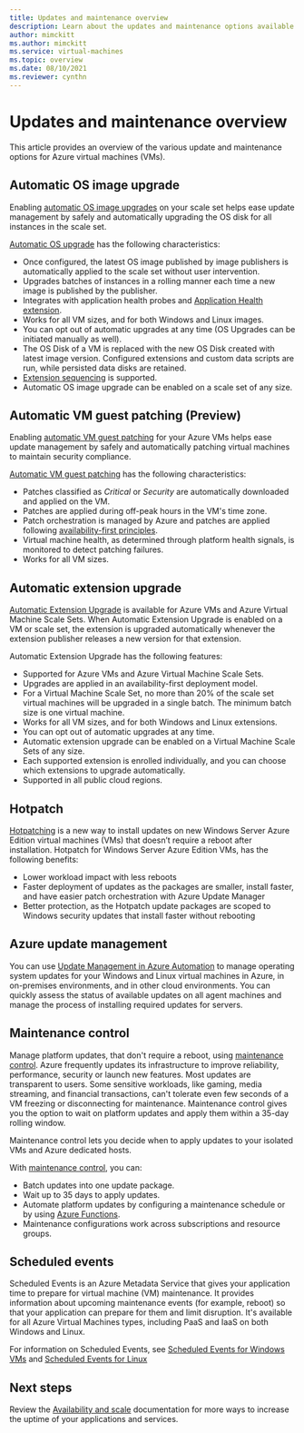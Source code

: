 ```yaml
---
title: Updates and maintenance overview
description: Learn about the updates and maintenance options available with virtual machines in Azure
author: mimckitt
ms.author: mimckitt
ms.service: virtual-machines
ms.topic: overview
ms.date: 08/10/2021
ms.reviewer: cynthn
---
```


# Updates and maintenance overview
This article provides an overview of the various update and maintenance options for Azure virtual machines (VMs).

## Automatic OS image upgrade

Enabling [automatic OS image upgrades](../virtual-machine-scale-sets/virtual-machine-scale-sets-automatic-upgrade.md?context=/azure/virtual-machines/context/context) on your scale set helps ease update management by safely and automatically upgrading the OS disk for all instances in the scale set.

[Automatic OS upgrade](../virtual-machine-scale-sets/virtual-machine-scale-sets-automatic-upgrade.md?context=/azure/virtual-machines/context/context) has the following characteristics:

- Once configured, the latest OS image published by image publishers is automatically applied to the scale set without user intervention.
- Upgrades batches of instances in a rolling manner each time a new image is published by the publisher.
- Integrates with application health probes and [Application Health extension](../virtual-machine-scale-sets/virtual-machine-scale-sets-health-extension.md?context=/azure/virtual-machines/context/context).
- Works for all VM sizes, and for both Windows and Linux images.
- You can opt out of automatic upgrades at any time (OS Upgrades can be initiated manually as well).
- The OS Disk of a VM is replaced with the new OS Disk created with latest image version. Configured extensions and custom data scripts are run, while persisted data disks are retained.
- [Extension sequencing](../virtual-machine-scale-sets/virtual-machine-scale-sets-extension-sequencing.md?context=/azure/virtual-machines/context/context) is supported.
- Automatic OS image upgrade can be enabled on a scale set of any size.


## Automatic VM guest patching (Preview)

Enabling [automatic VM guest patching](automatic-vm-guest-patching.md) for your Azure VMs helps ease update management by safely and automatically patching virtual machines to maintain security compliance.

[Automatic VM guest patching](automatic-vm-guest-patching.md) has the following characteristics:
- Patches classified as *Critical* or *Security* are automatically downloaded and applied on the VM.
- Patches are applied during off-peak hours in the VM's time zone.
- Patch orchestration is managed by Azure and patches are applied following [availability-first principles](automatic-vm-guest-patching.md#availability-first-updates).
- Virtual machine health, as determined through platform health signals, is monitored to detect patching failures.
- Works for all VM sizes.


## Automatic extension upgrade

[Automatic Extension Upgrade](automatic-extension-upgrade.md) is available for Azure VMs and Azure Virtual Machine Scale Sets. When Automatic Extension Upgrade is enabled on a VM or scale set, the extension is upgraded automatically whenever the extension publisher releases a new version for that extension.

 Automatic Extension Upgrade has the following features:
- Supported for Azure VMs and Azure Virtual Machine Scale Sets.
- Upgrades are applied in an availability-first deployment model.
- For a Virtual Machine Scale Set, no more than 20% of the scale set virtual machines will be upgraded in a single batch. The minimum batch size is one virtual machine.
- Works for all VM sizes, and for both Windows and Linux extensions.
- You can opt out of automatic upgrades at any time.
- Automatic extension upgrade can be enabled on a Virtual Machine Scale Sets of any size.
- Each supported extension is enrolled individually, and you can choose which extensions to upgrade automatically.
- Supported in all public cloud regions.

## Hotpatch

[Hotpatching](../automanage/automanage-hotpatch.md?context=/azure/virtual-machines/context/context) is a new way to install updates on new Windows Server Azure Edition virtual machines (VMs) that doesn’t require a reboot after installation. Hotpatch for Windows Server Azure Edition VMs, has the following benefits:

- Lower workload impact with less reboots
- Faster deployment of updates as the packages are smaller, install faster, and have easier patch orchestration with Azure Update Manager
- Better protection, as the Hotpatch update packages are scoped to Windows security updates that install faster without rebooting


## Azure update management

You can use [Update Management in Azure Automation](../automation/update-management/overview.md?context=/azure/virtual-machines/context/context) to manage operating system updates for your Windows and Linux virtual machines in Azure, in on-premises environments, and in other cloud environments. You can quickly assess the status of available updates on all agent machines and manage the process of installing required updates for servers.

## Maintenance control

Manage platform updates, that don't require a reboot, using [maintenance control](maintenance-control.md). Azure frequently updates its infrastructure to improve reliability, performance, security or launch new features. Most updates are transparent to users. Some sensitive workloads, like gaming, media streaming, and financial transactions, can't tolerate even few seconds of a VM freezing or disconnecting for maintenance. Maintenance control gives you the option to wait on platform updates and apply them within a 35-day rolling window.

Maintenance control lets you decide when to apply updates to your isolated VMs and Azure dedicated hosts.

With [maintenance control](maintenance-control.md), you can:
- Batch updates into one update package.
- Wait up to 35 days to apply updates.
- Automate platform updates by configuring a maintenance schedule or by using [Azure Functions](https://github.com/Azure/azure-docs-powershell-samples/tree/master/maintenance-auto-scheduler).
- Maintenance configurations work across subscriptions and resource groups.


## Scheduled events

Scheduled Events is an Azure Metadata Service that gives your application time to prepare for virtual machine (VM) maintenance. It provides information about upcoming maintenance events (for example, reboot) so that your application can prepare for them and limit disruption. It's available for all Azure Virtual Machines types, including PaaS and IaaS on both Windows and Linux.

For information on Scheduled Events, see [Scheduled Events for Windows VMs](./windows/scheduled-events.md) and [Scheduled Events for Linux](./linux/scheduled-events.md)

## Next steps

Review the [Availability and scale](availability.md) documentation for more ways to increase the uptime of your applications and services.
